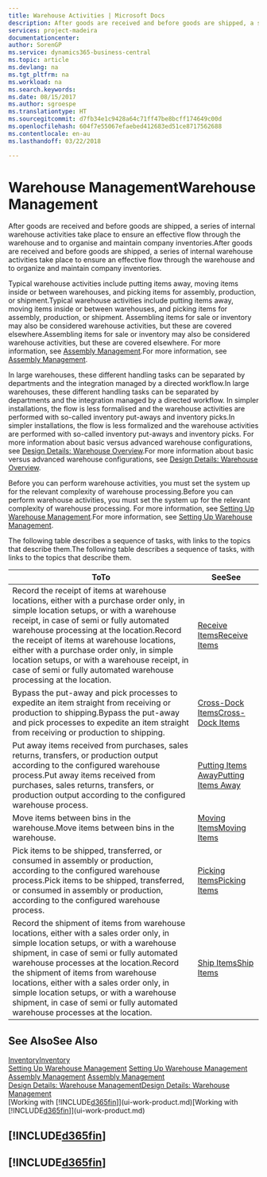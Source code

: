 ```yaml
---
title: Warehouse Activities | Microsoft Docs
description: After goods are received and before goods are shipped, a series of internal warehouse activities take place to ensure an effective flow through the warehouse and to organise and maintain company inventories.
services: project-madeira
documentationcenter: 
author: SorenGP
ms.service: dynamics365-business-central
ms.topic: article
ms.devlang: na
ms.tgt_pltfrm: na
ms.workload: na
ms.search.keywords: 
ms.date: 08/15/2017
ms.author: sgroespe
ms.translationtype: HT
ms.sourcegitcommit: d7fb34e1c9428a64c71ff47be8bcff174649c00d
ms.openlocfilehash: 604f7e55067efaebed412683ed51ce8717562688
ms.contentlocale: en-au
ms.lasthandoff: 03/22/2018

---
```

# <a name="warehouse-management"></a><span data-ttu-id="d3505-103">Warehouse Management</span><span class="sxs-lookup"><span data-stu-id="d3505-103">Warehouse Management</span></span>
<span data-ttu-id="d3505-104">After goods are received and before goods are shipped, a series of internal warehouse activities take place to ensure an effective flow through the warehouse and to organise and maintain company inventories.</span><span class="sxs-lookup"><span data-stu-id="d3505-104">After goods are received and before goods are shipped, a series of internal warehouse activities take place to ensure an effective flow through the warehouse and to organize and maintain company inventories.</span></span>

<span data-ttu-id="d3505-105">Typical warehouse activities include putting items away, moving items inside or between warehouses, and picking items for assembly, production, or shipment.</span><span class="sxs-lookup"><span data-stu-id="d3505-105">Typical warehouse activities include putting items away, moving items inside or between warehouses, and picking items for assembly, production, or shipment.</span></span> <span data-ttu-id="d3505-106">Assembling items for sale or inventory may also be considered warehouse activities, but these are covered elsewhere.</span><span class="sxs-lookup"><span data-stu-id="d3505-106">Assembling items for sale or inventory may also be considered warehouse activities, but these are covered elsewhere.</span></span> <span data-ttu-id="d3505-107">For more information, see [Assembly Management](assembly-assemble-items.md).</span><span class="sxs-lookup"><span data-stu-id="d3505-107">For more information, see [Assembly Management](assembly-assemble-items.md).</span></span>  

<span data-ttu-id="d3505-108">In large warehouses, these different handling tasks can be separated by departments and the integration managed by a directed workflow.</span><span class="sxs-lookup"><span data-stu-id="d3505-108">In large warehouses, these different handling tasks can be separated by departments and the integration managed by a directed workflow.</span></span> <span data-ttu-id="d3505-109">In simpler installations, the flow is less formalised and the warehouse activities are performed with so-called inventory put-aways and inventory picks.</span><span class="sxs-lookup"><span data-stu-id="d3505-109">In simpler installations, the flow is less formalized and the warehouse activities are performed with so-called inventory put-aways and inventory picks.</span></span> <span data-ttu-id="d3505-110">For more information about basic versus advanced warehouse configurations, see [Design Details: Warehouse Overview](design-details-warehouse-overview.md).</span><span class="sxs-lookup"><span data-stu-id="d3505-110">For more information about basic versus advanced warehouse configurations, see [Design Details: Warehouse Overview](design-details-warehouse-overview.md).</span></span>

<span data-ttu-id="d3505-111">Before you can perform warehouse activities, you must set the system up for the relevant complexity of warehouse processing.</span><span class="sxs-lookup"><span data-stu-id="d3505-111">Before you can perform warehouse activities, you must set the system up for the relevant complexity of warehouse processing.</span></span> <span data-ttu-id="d3505-112">For more information, see [Setting Up Warehouse Management](warehouse-setup-warehouse.md).</span><span class="sxs-lookup"><span data-stu-id="d3505-112">For more information, see [Setting Up Warehouse Management](warehouse-setup-warehouse.md).</span></span>

 <span data-ttu-id="d3505-113">The following table describes a sequence of tasks, with links to the topics that describe them.</span><span class="sxs-lookup"><span data-stu-id="d3505-113">The following table describes a sequence of tasks, with links to the topics that describe them.</span></span>   

|<span data-ttu-id="d3505-114">**To**</span><span class="sxs-lookup"><span data-stu-id="d3505-114">**To**</span></span>|<span data-ttu-id="d3505-115">**See**</span><span class="sxs-lookup"><span data-stu-id="d3505-115">**See**</span></span>|  
|------------|-------------|  
|<span data-ttu-id="d3505-116">Record the receipt of items at warehouse locations, either with a purchase order only, in simple location setups, or with a warehouse receipt, in case of semi or fully automated warehouse processing at the location.</span><span class="sxs-lookup"><span data-stu-id="d3505-116">Record the receipt of items at warehouse locations, either with a purchase order only, in simple location setups, or with a warehouse receipt, in case of semi or fully automated warehouse processing at the location.</span></span>|[<span data-ttu-id="d3505-117">Receive Items</span><span class="sxs-lookup"><span data-stu-id="d3505-117">Receive Items</span></span>](warehouse-how-receive-items.md)|
|<span data-ttu-id="d3505-118">Bypass the put-away and pick processes to expedite an item straight from receiving or production to shipping.</span><span class="sxs-lookup"><span data-stu-id="d3505-118">Bypass the put-away and pick processes to expedite an item straight from receiving or production to shipping.</span></span>|[<span data-ttu-id="d3505-119">Cross-Dock Items</span><span class="sxs-lookup"><span data-stu-id="d3505-119">Cross-Dock Items</span></span>](warehouse-how-to-cross-dock-items.md)|    
|<span data-ttu-id="d3505-120">Put away items received from purchases, sales returns, transfers, or production output according to the configured warehouse process.</span><span class="sxs-lookup"><span data-stu-id="d3505-120">Put away items received from purchases, sales returns, transfers, or production output according to the configured warehouse process.</span></span>|[<span data-ttu-id="d3505-121">Putting Items Away</span><span class="sxs-lookup"><span data-stu-id="d3505-121">Putting Items Away</span></span>](warehouse-put-away-items.md)|
|<span data-ttu-id="d3505-122">Move items between bins in the warehouse.</span><span class="sxs-lookup"><span data-stu-id="d3505-122">Move items between bins in the warehouse.</span></span>|[<span data-ttu-id="d3505-123">Moving Items</span><span class="sxs-lookup"><span data-stu-id="d3505-123">Moving Items</span></span>](warehouse-move-items.md)|
|<span data-ttu-id="d3505-124">Pick items to be shipped, transferred, or consumed in assembly or production, according to the configured warehouse process.</span><span class="sxs-lookup"><span data-stu-id="d3505-124">Pick items to be shipped, transferred, or consumed in assembly or production, according to the configured warehouse process.</span></span>|[<span data-ttu-id="d3505-125">Picking Items</span><span class="sxs-lookup"><span data-stu-id="d3505-125">Picking Items</span></span>](warehouse-pick-items.md)|
|<span data-ttu-id="d3505-126">Record the shipment of items from warehouse locations, either with a sales order only, in simple location setups, or with a warehouse shipment, in case of semi or fully automated warehouse processes at the location.</span><span class="sxs-lookup"><span data-stu-id="d3505-126">Record the shipment of items from warehouse locations, either with a sales order only, in simple location setups, or with a warehouse shipment, in case of semi or fully automated warehouse processes at the location.</span></span>|[<span data-ttu-id="d3505-127">Ship Items</span><span class="sxs-lookup"><span data-stu-id="d3505-127">Ship Items</span></span>](warehouse-how-ship-items.md)|  

## <a name="see-also"></a><span data-ttu-id="d3505-128">See Also</span><span class="sxs-lookup"><span data-stu-id="d3505-128">See Also</span></span>  
[<span data-ttu-id="d3505-129">Inventory</span><span class="sxs-lookup"><span data-stu-id="d3505-129">Inventory</span></span>](inventory-manage-inventory.md)  
<span data-ttu-id="d3505-130">[Setting Up Warehouse Management](warehouse-setup-warehouse.md)   </span><span class="sxs-lookup"><span data-stu-id="d3505-130">[Setting Up Warehouse Management](warehouse-setup-warehouse.md)   </span></span>  
<span data-ttu-id="d3505-131">[Assembly Management](assembly-assemble-items.md)  </span><span class="sxs-lookup"><span data-stu-id="d3505-131">[Assembly Management](assembly-assemble-items.md)  </span></span>  
[<span data-ttu-id="d3505-132">Design Details: Warehouse Management</span><span class="sxs-lookup"><span data-stu-id="d3505-132">Design Details: Warehouse Management</span></span>](design-details-warehouse-management.md)  
<span data-ttu-id="d3505-133">[Working with [!INCLUDE[d365fin](includes/d365fin_md.md)]](ui-work-product.md)</span><span class="sxs-lookup"><span data-stu-id="d3505-133">[Working with [!INCLUDE[d365fin](includes/d365fin_md.md)]](ui-work-product.md)</span></span>  

## [!INCLUDE[d365fin](includes/free_trial_md.md)]  
## [!INCLUDE[d365fin](includes/training_link_md.md)]

